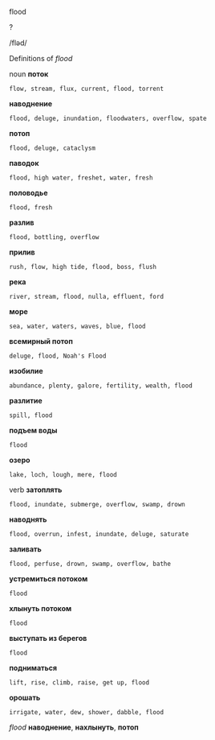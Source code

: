 flood

?

/fləd/

Definitions of _flood_

noun
**поток**

    flow, stream, flux, current, flood, torrent
**наводнение**

    flood, deluge, inundation, floodwaters, overflow, spate
**потоп**

    flood, deluge, cataclysm
**паводок**

    flood, high water, freshet, water, fresh
**половодье**

    flood, fresh
**разлив**

    flood, bottling, overflow
**прилив**

    rush, flow, high tide, flood, boss, flush
**река**

    river, stream, flood, nulla, effluent, ford
**море**

    sea, water, waters, waves, blue, flood
**всемирный потоп**

    deluge, flood, Noah's Flood
**изобилие**

    abundance, plenty, galore, fertility, wealth, flood
**разлитие**

    spill, flood
**подъем воды**

    flood
**озеро**

    lake, loch, lough, mere, flood

verb
**затоплять**

    flood, inundate, submerge, overflow, swamp, drown
**наводнять**

    flood, overrun, infest, inundate, deluge, saturate
**заливать**

    flood, perfuse, drown, swamp, overflow, bathe
**устремиться потоком**

    flood
**хлынуть потоком**

    flood
**выступать из берегов**

    flood
**подниматься**

    lift, rise, climb, raise, get up, flood
**орошать**

    irrigate, water, dew, shower, dabble, flood

_flood_
**наводнение**, **нахлынуть**, **потоп**